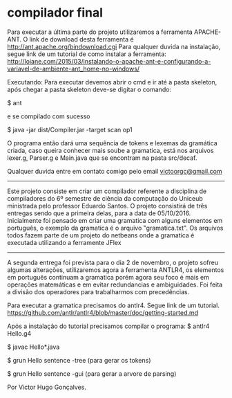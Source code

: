 # compilador final
 Para executar a última parte do projeto utilizaremos a ferramenta APACHE-ANT. 
 O link de download desta ferramenta é http://ant.apache.org/bindownload.cgi
 Para qualquer duvida na instalação, segue link de um tutorial de como instalar a ferramenta: http://loiane.com/2015/03/instalando-o-apache-ant-e-configurando-a-variavel-de-ambiente-ant_home-no-windows/
 
 Executando: 
  Para executar devemos abrir o cmd e ir até a pasta skeleton, após chegar a pasta skeleton deve-se digitar o comando:
  
  $ ant
  
  e se compilado com sucesso
  
  $ java -jar dist/Compiler.jar -target scan op1
  
  O programa então dará uma sequência de tokens e lexemas da gramática criada, caso queira conhecer mais soube a gramatica, está nos arquivos lexer.g, Parser.g e Main.java que se encontram na pasta src/decaf.
  
  Qualquer duvida entre em contato comigo pelo email victoorgc@gmail.com


--------------------------------------------------------------------------------------------------------------------------------
  Este projeto consiste em criar um compilador referente a disciplina de compiladores do 6º semestre de ciência da computação do Uniceub ministrada pelo professor Eduardo Santos.
  O projeto consistirá de três entregas sendo que a primeira delas, para a data de 05/10/2016.
  Inicialmente foi pensado em criar uma gramatica com alguns elementos em português, o exemplo da gramatica é o arquivo "gramatica.txt".
  Os arquivos todos fazem parte de um projeto do netbeans onde a gramatica é executada utilizando a ferramente JFlex
  
  
-----------------------------------------------------------------------------------------------------------------------------

A segunda entrega foi prevista para o dia 2 de novembro, o projeto sofreu algumas alterações, utilizaremos agora a ferramenta ANTLR4, os elementos em português continuam a gramatica porém agora seu foco é mais em operações matemáticas e em evitar redundancias e ambiguidades. Foi feita a divisão dos operadores para trabalharmos com precedências. 

Para executar a gramatica precisamos do antlr4. Segue link de um tutorial. https://github.com/antlr/antlr4/blob/master/doc/getting-started.md

Após a instalação do tutorial precisamos compilar o programa:
$ antlr4 Hello.g4

$ javac Hello*.java

$ grun Hello sentence -tree (para gerar os tokens)

$ grun Hello sentence -gui (para gerar a arvore de parsing)
  
  Por
    Victor Hugo Gonçalves.
  
